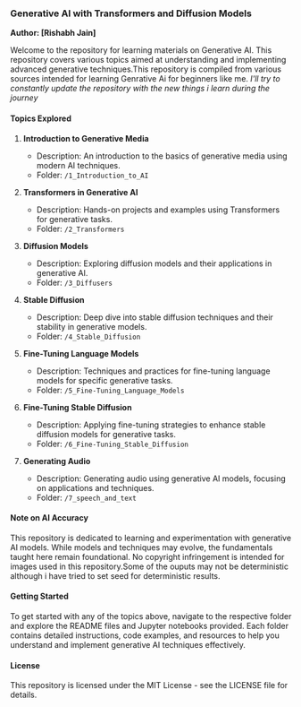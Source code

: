 ### Generative AI with Transformers and Diffusion Models

**Author: [Rishabh Jain]**

Welcome to the repository for learning materials on Generative AI. This repository covers various topics aimed at understanding and implementing advanced generative techniques.This repository is compiled from various sources intended for learning Genrative Ai for beginners like me.
*I'll try to constantly update the repository with the new things i learn during the journey*

#### Topics Explored

1. **Introduction to Generative Media**
   - Description: An introduction to the basics of generative media using modern AI techniques.
   - Folder: `/1_Introduction_to_AI`

2. **Transformers in Generative AI**
   - Description: Hands-on projects and examples using Transformers for generative tasks.
   - Folder: `/2_Transformers`

3. **Diffusion Models**
   - Description: Exploring diffusion models and their applications in generative AI.
   - Folder: `/3_Diffusers`

4. **Stable Diffusion**
   - Description: Deep dive into stable diffusion techniques and their stability in generative models.
   - Folder: `/4_Stable_Diffusion`

5. **Fine-Tuning Language Models**
   - Description: Techniques and practices for fine-tuning language models for specific generative tasks.
   - Folder: `/5_Fine-Tuning_Language_Models`

6. **Fine-Tuning Stable Diffusion**
   - Description: Applying fine-tuning strategies to enhance stable diffusion models for generative tasks.
   - Folder: `/6_Fine-Tuning_Stable_Diffusion`

7. **Generating Audio**
   - Description: Generating audio using generative AI models, focusing on applications and techniques.
   - Folder: `/7_speech_and_text`

#### Note on AI Accuracy

This repository is dedicated to learning and experimentation with generative AI models. While models and techniques may evolve, the fundamentals taught here remain foundational. No copyright infringement is intended for images used in this repository.Some of the ouputs may not be deterministic although i have tried to set seed for deterministic results.



#### Getting Started

To get started with any of the topics above, navigate to the respective folder and explore the README files and Jupyter notebooks provided. Each folder contains detailed instructions, code examples, and resources to help you understand and implement generative AI techniques effectively.

#### License

This repository is licensed under the MIT License - see the LICENSE file for details.
